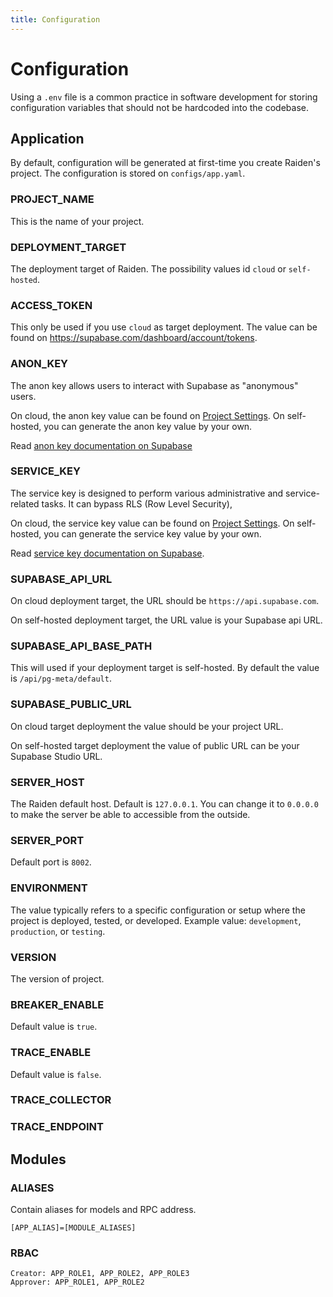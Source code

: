 ```yaml
---
title: Configuration
---
```


# Configuration

Using a `.env` file is a common practice in software development for storing configuration variables that should not be hardcoded into the codebase.

## Application

By default, configuration will be generated at first-time you create Raiden's project.
The configuration is stored on `configs/app.yaml`.

### PROJECT_NAME

This is the name of your project.

### DEPLOYMENT_TARGET

The deployment target of Raiden. The possibility values id `cloud` or `self-hosted`.

### ACCESS_TOKEN

This only be used if you use `cloud` as target deployment.
The value can be found on https://supabase.com/dashboard/account/tokens.

### ANON_KEY

The anon key allows users to interact with Supabase as "anonymous" users.

On cloud, the anon key value can be found on [Project Settings](https://supabase.com/dashboard/projects). On self-hosted, you can generate the anon key value by your own.

Read [anon key documentation on Supabase](https://supabase.com/docs/guides/api/api-keys#the-anon-key)

### SERVICE_KEY

The service key is designed to perform various administrative and service-related tasks. It can bypass RLS (Row Level Security),

On cloud, the service key value can be found on [Project Settings](https://supabase.com/dashboard/projects). On self-hosted, you can generate the service key value by your own.

Read [service key documentation on Supabase](https://supabase.com/docs/guides/api/api-keys#the-servicerole-key).

### SUPABASE_API_URL

On cloud deployment target, the URL should be `https://api.supabase.com`.

On self-hosted deployment target, the URL value is your Supabase api URL.

### SUPABASE_API_BASE_PATH

This will used if your deployment target is self-hosted.
By default the value is `/api/pg-meta/default`.

### SUPABASE_PUBLIC_URL

On cloud target deployment the value should be your project URL.

On self-hosted target deployment the value of public URL can be your Supabase Studio URL.

### SERVER_HOST

The Raiden default host. Default is `127.0.0.1`.
You can change it to `0.0.0.0` to make the server be able to accessible from the outside.

### SERVER_PORT

Default port is `8002`.

### ENVIRONMENT

The value typically refers to a specific configuration or setup where the project is deployed, tested, or developed. Example value: `development`, `production`, or `testing`.

### VERSION

The version of project.

### BREAKER_ENABLE

Default value is `true`.

### TRACE_ENABLE

Default value is `false`.

### TRACE_COLLECTOR


### TRACE_ENDPOINT


## Modules

### ALIASES

Contain aliases for models and RPC address.

```
[APP_ALIAS]=[MODULE_ALIASES]

```

### RBAC

```
Creator: APP_ROLE1, APP_ROLE2, APP_ROLE3
Approver: APP_ROLE1, APP_ROLE2
```
